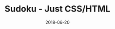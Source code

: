 ---
title: 'Sudoku - Just CSS/HTML'
description: 'Complete a sudoku puzzle without Javascript or server-side interaction.'
gametype: 'simple'
gameid: 7
date: 2018-06-20
tags: []
draft: false
type: 'games'
num19: [{'idx':1,'arr1':[1,2,3,4,5,6,7,8,9],'arr2':[1,2,3,4,5,6,7,8,9]},{'idx':2,'arr1':[1,2,3,4,5,6,7,8,9],'arr2':[1,2,3,4,5,6,7,8,9]},{'idx':3,'arr1':[1,2,3,4,5,6,7,8,9],'arr2':[1,2,3,4,5,6,7,8,9]},{'idx':4,'arr1':[1,2,3,4,5,6,7,8,9],'arr2':[1,2,3,4,5,6,7,8,9]},{'idx':5,'arr1':[1,2,3,4,5,6,7,8,9],'arr2':[1,2,3,4,5,6,7,8,9]},{'idx':6,'arr1':[1,2,3,4,5,6,7,8,9],'arr2':[1,2,3,4,5,6,7,8,9]},{'idx':7,'arr1':[1,2,3,4,5,6,7,8,9],'arr2':[1,2,3,4,5,6,7,8,9]},{'idx':8,'arr1':[1,2,3,4,5,6,7,8,9],'arr2':[1,2,3,4,5,6,7,8,9]},{'idx':9,'arr1':[1,2,3,4,5,6,7,8,9],'arr2':[1,2,3,4,5,6,7,8,9]}]
puzzle: [[0, 0, 0, 6, 0, 0, 4, 0, 0], [0, 0, 8, 4, 0, 7, 0, 0, 0], [9, 0, 2, 8, 0, 0, 6, 5, 0], [0, 2, 0, 0, 0, 0, 5, 1, 8], [0, 0, 0, 0, 0, 0, 0, 0, 0], [8, 6, 3, 0, 0, 0, 0, 7, 0], [0, 8, 1, 0, 0, 6, 9, 0, 4], [0, 0, 0, 2, 0, 4, 7, 0, 0], [0, 0, 4, 0, 0, 3, 0, 0, 0]]
layout: 'sudokucssstatic'
---